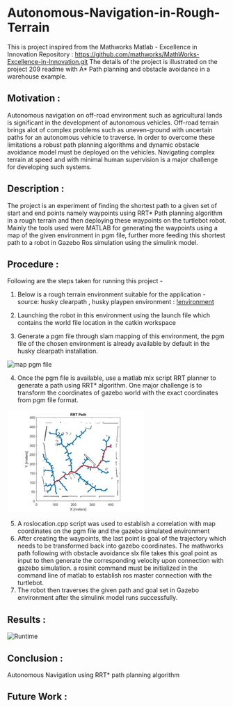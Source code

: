 # Autonomous-Navigation-in-Rough-Terrain


This is project inspired from the Mathworks Matlab - Excellence in Innovation Repository :
https://github.com/mathworks/MathWorks-Excellence-in-Innovation.git
The details of the project is illustrated on the project 209 readme with A* Path planning and obstacle avoidance in a warehouse example.

## Motivation :
Autonomous navigation on off-road environment such as agricultural lands is significant in the development of autonomous vehicles.  Off-road terrain brings alot of complex problems such as uneven-ground with uncertain paths for an autonomous vehicle to traverse. In order to overcome these limitations a robust path planning algorithms and dynamic obstacle avoidance model must be deployed on the vehicles. Navigating complex terrain at speed and with minimal human supervision is a major challenge for developing such systems.


## Description :

The project is an experiment of finding the shortest path to a given set of start and end points namely waypoints using RRT* Path planning algorithm in a rough terrain and then deploying these waypoints on the turtlebot robot. Mainly the tools used were MATLAB for generating the waypoints using a map of the given environment in pgm file, further more feeding this shortest path to a robot in Gazebo Ros simulation using the simulink model.

## Procedure :
Following are the steps taken for running this project -
1. Below is a rough terrain environment suitable for the application - source: husky clearpath , husky playpen environment :
[!environment](https://github.com/Autonomousanz/Autonomous-Navigation-in-Rough-Terrain/blob/master/Pictures/huskeyplaypath.png)

2. Launching the robot in this environment using the launch file which contains the world file location in the catkin workspace 
3. Generate a pgm file through slam mapping of this environment, the pgm file of the chosen environment is already available by default in the husky clearpath installation.

![map pgm file](https://github.com/Autonomousanz/Autonomous-Navigation-in-Rough-Terrain/blob/master/Pictures/map.pgm)

4. Once the pgm file is available, use a matlab mlx script RRT planner to generate a path using RRT* algorithm. One major challenge is to transform the coordinates of gazebo world with the exact coordinates from pgm file format.

![RRT planner path generated](https://github.com/Autonomousanz/Autonomous-Navigation-in-Rough-Terrain/blob/master/Pictures/Picture1.jpg)

5. A roslocation.cpp script was used to establish a correlation with map coordinates on the pgm file and the gazebo simulated environment
6. After creating the waypoints, the last point is goal of the trajectory which needs to be transformed back into gazebo coordinates. The mathworks path following with obstacle avoidance slx file takes this goal point as input to then generate the corresponding velocity upon connection with gazebo simulation. a rosinit command must be initialized in the command line of matlab to establish ros master connection with the turtlebot.
7. The robot then traverses the given path and goal set in Gazebo environment after the simulink model runs successfully.

## Results :

![Runtime](https://github.com/Autonomousanz/Autonomous-Navigation-in-Rough-Terrain/blob/master/Videos/run.gif)

## Conclusion :
Autonomous Navigation using RRT* path planning algorithm  

## Future Work :






